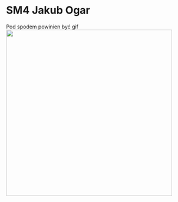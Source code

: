 # SM4 Jakub Ogar
Pod spodem powinien być gif
<img src="https://github.com/Hituh/SM4/blob/master/untitled.gif" width="450" />

